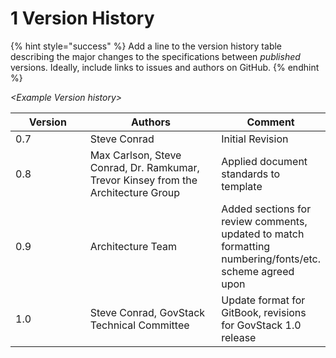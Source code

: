 # 1 Version History

{% hint style="success" %}
Add a line to the version history table describing the major changes to the specifications between _published_ versions. Ideally, include links to issues and authors on GitHub.
{% endhint %}

_\<Example Version history>_

<table><thead><tr><th width="138.33333333333331">Version</th><th width="274">Authors</th><th>Comment</th></tr></thead><tbody><tr><td>0.7</td><td>Steve Conrad</td><td>Initial Revision</td></tr><tr><td>0.8</td><td>Max Carlson, Steve Conrad, Dr. Ramkumar, Trevor Kinsey from the Architecture Group</td><td>Applied document standards to template</td></tr><tr><td>0.9</td><td>Architecture Team</td><td>Added sections for review comments, updated to match formatting numbering/fonts/etc. scheme agreed upon</td></tr><tr><td>1.0</td><td>Steve Conrad, GovStack Technical Committee</td><td>Update format for GitBook, revisions for GovStack 1.0 release</td></tr></tbody></table>
